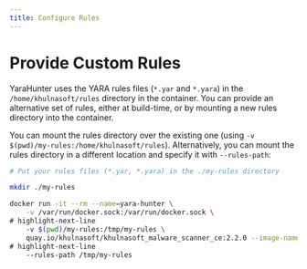 ```yaml
---
title: Configure Rules
---
```



# Provide Custom Rules

YaraHunter uses the YARA rules files (`*.yar` and `*.yara`) in the `/home/khulnasoft/rules` directory in the container.  You can provide an alternative set of rules, either at build-time, or by mounting a new rules directory into the container.

You can mount the rules directory over the existing one (using `-v $(pwd)/my-rules:/home/khulnasoft/rules`). Alternatively, you can mount the rules directory in a different location and specify it with `--rules-path`:

```bash
# Put your rules files (*.yar, *.yara) in the ./my-rules directory

mkdir ./my-rules

docker run -it --rm --name=yara-hunter \
    -v /var/run/docker.sock:/var/run/docker.sock \
# highlight-next-line
    -v $(pwd)/my-rules:/tmp/my-rules \
    quay.io/khulnasoft/khulnasoft_malware_scanner_ce:2.2.0 --image-name node:latest \
# highlight-next-line
    --rules-path /tmp/my-rules
```


